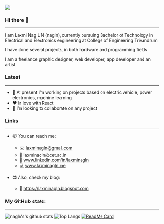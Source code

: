 ![](https://komarev.com/ghpvc/?username=laxminagln&color=red&label=nagln's+views)
### Hi there 👋
-----------------------------------------
I am Laxmi Nag L N (nagln), currently pursuing Bachelor of Technology in Electrical and Electronics engineering at College of Engineering Trivandrum

I have done several projects, in both hardware and programming fields

I am a freelance graphic designer, web developer, app developer and an artist

### Latest
-----------------------------------------
- 🔭 At present I’m working on projects based on electric vehicle, power electronics, machine learning
- :heart: In love with React
- 👯 I’m looking to collaborate on any project 

### Links
-----------------------------------------
- 📫 You can reach me: 
  - :envelope: laxminagln@gmail.com
  - :office: laxminagln@cet.ac.in
  - :raising_hand: www.linkedin.com/in/laxminagln
  - :computer: www.laxminagln.me
  
- :tv: Also, check my blog:
  - :book: https://laxminagln.blogspot.com 

### My GitHub stats:
-----------------------------------------
![nagln's's github stats](https://github-readme-stats.vercel.app/api?username=laxminagln&count_private=true&show_icons=true&theme=tokyonight)
![Top Langs](https://github-readme-stats.vercel.app/api/top-langs/?username=laxminagln&layout=compact&theme=merko)
[![ReadMe Card](https://github-readme-stats.vercel.app/api/pin/?username=laxminagln&repo=vashi.io)](https://github.com/laxminagln/vashi.io)


